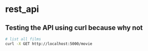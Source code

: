 # rest_api


## Testing the API using curl because why not

```zsh
# list all films
curl -X GET http://localhost:5000/movie

```